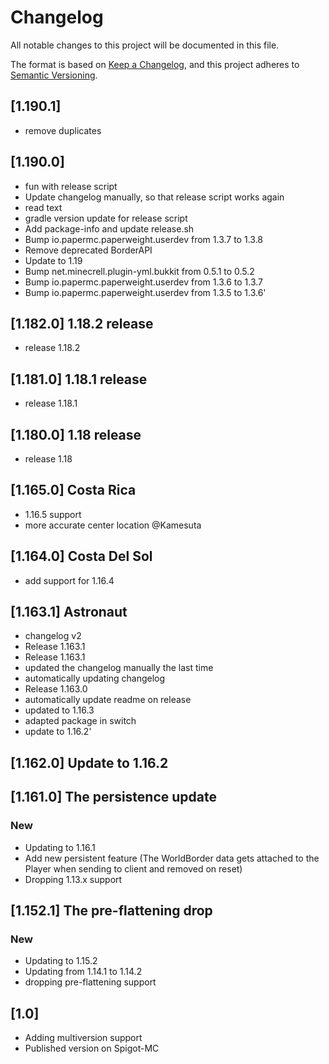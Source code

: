 # Changelog
All notable changes to this project will be documented in this file.

The format is based on [Keep a Changelog](https://keepachangelog.com/en/1.0.0/),
and this project adheres to [Semantic Versioning](https://semver.org/spec/v2.0.0.html).

## [1.190.1]

- remove duplicates

## [1.190.0]

- fun with release script
- Update changelog manually, so that release script works again
- read text
- gradle version update for release script
- Add package-info and update release.sh
- Bump io.papermc.paperweight.userdev from 1.3.7 to 1.3.8
- Remove deprecated BorderAPI
- Update to 1.19
- Bump net.minecrell.plugin-yml.bukkit from 0.5.1 to 0.5.2
- Bump io.papermc.paperweight.userdev from 1.3.6 to 1.3.7
- Bump io.papermc.paperweight.userdev from 1.3.5 to 1.3.6'

## [1.182.0] 1.18.2 release

- release 1.18.2

## [1.181.0] 1.18.1 release

- release 1.18.1

## [1.180.0] 1.18 release

- release 1.18

## [1.165.0] Costa Rica

- 1.16.5 support
- more accurate center location @Kamesuta

## [1.164.0] Costa Del Sol

- add support for 1.16.4

## [1.163.1] Astronaut

- changelog v2
- Release 1.163.1
- Release 1.163.1
- updated the changelog manually the last time
- automatically updating changelog
- Release 1.163.0
- automatically update readme on release
- updated to 1.16.3
- adapted package in switch
- update to 1.16.2'

## [1.162.0] Update to 1.16.2

## [1.161.0] The persistence update

### New
- Updating to 1.16.1
- Add new persistent feature (The WorldBorder data gets attached to the Player when sending to client and removed on reset)
- Dropping 1.13.x support


## [1.152.1] The pre-flattening drop

### New
- Updating to 1.15.2
- Updating from 1.14.1 to 1.14.2
- dropping pre-flattening support


## [1.0]

- Adding multiversion support
- Published version on Spigot-MC
